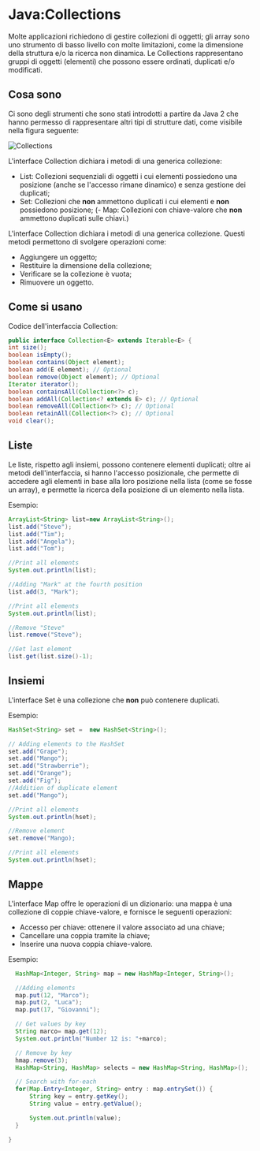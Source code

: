 # Java:Collections

Molte applicazioni richiedono di gestire collezioni di oggetti; gli array sono uno strumento di basso livello con molte limitazioni, come la dimensione della struttura e/o la ricerca non dinamica. Le Collections rappresentano gruppi di oggetti (elementi) che possono essere ordinati, duplicati e/o modificati.

## Cosa sono

Ci sono degli strumenti che sono stati introdotti a partire da Java 2 che hanno permesso di rappresentare altri tipi di strutture dati, come visibile nella figura seguente:

![Collections](http://fresh2refresh.com/wp-content/uploads/2013/08/Java-Framework.png)

L'interface Collection dichiara i metodi di una generica collezione:

- List: Collezioni sequenziali di oggetti i cui elementi possiedono una posizione (anche se l'accesso rimane dinamico) e senza gestione dei duplicati;
- Set: Collezioni che **non** ammettono duplicati i cui elementi e **non** possiedono posizione;
(- Map: Collezioni con chiave-valore che **non** ammettono duplicati sulle chiavi.)

L'interface Collection dichiara i metodi di una generica collezione. Questi metodi permettono di svolgere operazioni come:

- Aggiungere un oggetto;
- Restituire la dimensione della collezione;
- Verificare se la collezione è vuota;
- Rimuovere un oggetto.

## Come si usano

Codice dell'interfaccia Collection:

```java
public interface Collection<E> extends Iterable<E> {
int size();
boolean isEmpty();
boolean contains(Object element);
boolean add(E element); // Optional
boolean remove(Object element); // Optional
Iterator iterator();
boolean containsAll(Collection<?> c);
boolean addAll(Collection<? extends E> c); // Optional
boolean removeAll(Collection<?> c); // Optional
boolean retainAll(Collection<?> c); // Optional
void clear(); 
```

## Liste

Le liste, rispetto agli insiemi, possono contenere elementi duplicati; oltre ai metodi dell'interfaccia, si hanno l'accesso posizionale, che permette di accedere agli elementi in base alla loro posizione nella lista (come se fosse un array), e permette la ricerca della posizione di un elemento nella lista.

Esempio:

```java
ArrayList<String> list=new ArrayList<String>();  
list.add("Steve");
list.add("Tim");
list.add("Angela");
list.add("Tom");

//Print all elements
System.out.println(list);

//Adding "Mark" at the fourth position
list.add(3, "Mark");

//Print all elements
System.out.println(list);

//Remove "Steve"
list.remove("Steve");

//Get last element
list.get(list.size()-1);

```

## Insiemi

L'interface Set è una collezione che **non** può contenere duplicati.

Esempio:

```java
HashSet<String> set =  new HashSet<String>();

// Adding elements to the HashSet
set.add("Grape");
set.add("Mango");
set.add("Strawberrie");
set.add("Orange");
set.add("Fig");
//Addition of duplicate element
set.add("Mango");

//Print all elements
System.out.println(hset);

//Remove element
set.remove("Mango);

//Print all elements
System.out.println(hset);
```

## Mappe

L'interface Map offre le operazioni di un dizionario: una mappa è una collezione di coppie chiave-valore, e fornisce le seguenti operazioni:

- Accesso per chiave: ottenere il valore associato ad una chiave;
- Cancellare una coppia tramite la chiave;
- Inserire una nuova coppia chiave-valore.

Esempio:

```java
  HashMap<Integer, String> map = new HashMap<Integer, String>();

  //Adding elements
  map.put(12, "Marco");
  map.put(2, "Luca");
  map.put(17, "Giovanni");

  // Get values by key
  String marco= map.get(12);
  System.out.println("Number 12 is: "+marco);

  // Remove by key
  hmap.remove(3);
  HashMap<String, HashMap> selects = new HashMap<String, HashMap>();

  // Search with for-each
  for(Map.Entry<Integer, String> entry : map.entrySet()) {
      String key = entry.getKey();
      String value = entry.getValue();

      System.out.println(value);
  }

}
```
